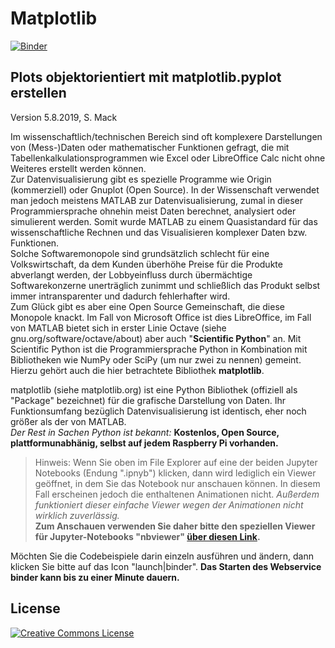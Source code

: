 # Matplotlib

[![Binder](https://mybinder.org/badge.svg)](https://mybinder.org/v2/gh/StefanMack/Matplotlib/master)

## Plots objektorientiert mit matplotlib.pyplot erstellen

Version 5.8.2019, S. Mack

Im wissenschaftlich/technischen Bereich sind oft komplexere Darstellungen von (Mess-)Daten oder mathematischer Funktionen gefragt, die mit Tabellenkalkulationsprogrammen wie Excel oder LibreOffice Calc nicht ohne Weiteres erstellt werden können.  
Zur Datenvisualisierung gibt es spezielle Programme wie Origin (kommerziell) oder Gnuplot (Open Source). In der Wissenschaft verwendet man jedoch meistens MATLAB zur Datenvisualisierung, zumal in dieser Programmiersprache ohnehin meist Daten berechnet, analysiert oder simulierent werden. Somit wurde MATLAB zu einem Quasistandard für das wissenschaftliche Rechnen und das Visualisieren komplexer Daten bzw. Funktionen.  
Solche Softwaremonopole sind grundsätzlich schlecht für eine Volkswirtschaft, da dem Kunden überhöhe Preise für die Produkte abverlangt werden, der Lobbyeinfluss durch übermächtige Softwarekonzerne unerträglich zunimmt und schließlich das Produkt selbst immer intransparenter und dadurch fehlerhafter wird.  
Zum Glück gibt es aber eine Open Source Gemeinschaft, die diese Monopole knackt. Im Fall von Microsoft Office ist dies LibreOffice, im Fall von MATLAB bietet sich in erster Linie Octave (siehe gnu.org/software/octave/about) aber auch "**Scientific Python**" an. Mit Scientific Python ist die Programmiersprache Python in Kombination mit Bibliotheken wie NumPy oder SciPy (um nur zwei zu nennen) gemeint. Hierzu gehört auch die hier betrachtete Bibliothek **matplotlib**. 

matplotlib (siehe matplotlib.org) ist eine Python Bibliothek (offiziell als "Package" bezeichnet) für die grafische Darstellung von Daten. Ihr Funktionsumfang bezüglich Datenvisualisierung ist identisch, eher noch größer als der von MATLAB.  
*Der Rest in Sachen Python ist bekannt:* **Kostenlos, Open Source, plattformunabhänig, selbst auf jedem Raspberry Pi vorhanden.**

> Hinweis: Wenn Sie oben im File Explorer auf eine der beiden Jupyter Notebooks (Endung ".ipnyb") klicken, dann wird lediglich ein Viewer geöffnet, in dem Sie das Notebook nur anschauen können. In diesem Fall erscheinen jedoch die enthaltenen Animationen nicht. *Außerdem funktioniert dieser einfache Viewer wegen der Animationen nicht wirklich zuverlässig.*  
**Zum Anschauen verwenden Sie daher bitte den speziellen Viewer für Jupyter-Notebooks "nbviewer" [über diesen Link](https://nbviewer.jupyter.org/github/StefanMack/Matplotlib/blob/master/matplotlibOop.ipynb).**

Möchten Sie die Codebeispiele darin einzeln ausführen und ändern, dann klicken Sie bitte auf das Icon "launch|binder". **Das Starten des Webservice binder kann bis zu einer Minute dauern.**



License
-----
<a rel="license" href="http://creativecommons.org/licenses/by/4.0/"><img alt="Creative Commons License" style="border-width:0" src="https://i.creativecommons.org/l/by/4.0/88x31.png" /></a><br /><span xmlns:dct="http://purl.org/dc/terms/" property="dct:title">
